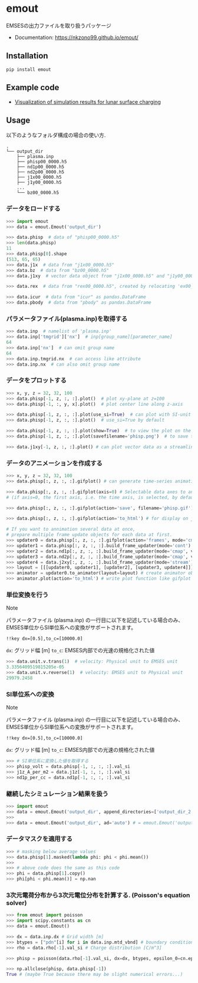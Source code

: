 # emout
EMSESの出力ファイルを取り扱うパッケージ

* Documentation: https://nkzono99.github.io/emout/

## Installation
```
pip install emout
```

## Example code

-  [Visualization of simulation results for lunar surface charging](https://nbviewer.org/github/Nkzono99/examples/blob/main/examples/emout/example.ipynb)

## Usage
以下のようなフォルダ構成の場合の使い方.
```
.
└── output_dir
    ├── plasma.inp
    ├── phisp00_0000.h5
    ├── nd1p00_0000.h5
    ├── nd2p00_0000.h5
    ├── j1x00_0000.h5
    ├── j1y00_0000.h5
    ...
    └── bz00_0000.h5
```

### データをロードする
``` python
>>> import emout
>>> data = emout.Emout('output_dir')

>>> data.phisp  # data of "phisp00_0000.h5"
>>> len(data.phisp)
11
>>> data.phisp[0].shape
(513, 65, 65)
>>> data.j1x  # data from "j1x00_0000.h5"
>>> data.bz  # data from "bz00_0000.h5"
>>> data.j1xy  # vector data object from "j1x00_0000.h5" and "j1y00_0000.h5"

>>> data.rex  # data from "rex00_0000.h5", created by relocating 'ex00_0000.h5'

>>> data.icur  # data from "icur" as pandas.DataFrame
>>> data.pbody  # data from "pbody" as pandas.DataFrame
```

### パラメータファイル(plasma.inp)を取得する
```python
>>> data.inp  # namelist of 'plasma.inp'
>>> data.inp['tmgrid']['nx']  # inp[group_name][parameter_name]
64
>>> data.inp['nx']  # can omit group name
64
>>> data.inp.tmgrid.nx  # can access like attribute
>>> data.inp.nx  # can also omit group name
```

### データをプロットする
```python
>>> x, y, z = 32, 32, 100
>>> data.phisp[-1, z, :, :].plot()  # plot xy-plane at z=100
>>> data.phisp[-1, :, y, x].plot()  # plot center line along z-axis

>>> data.phisp[-1, z, :, :].plot(use_si=True)  # can plot with SI-unit (such as x[m], y[m], phisp[V])
>>> data.phisp[-1, z, :, :].plot()  # use_si=True by default

>>> data.phisp[-1, z, :, :].plot(show=True)  # to view the plot on the fly (same as matplotlib.pyplot.show())
>>> data.phisp[-1, z, :, :].plot(savefilename='phisp.png')  # to save to the file

>>> data.j1xy[-1, z, :, :].plot() # can plot vector data as a streamline
```

### データのアニメーションを作成する
```python
>>> x, y, z = 32, 32, 100
>>> data.phisp[:, z, :, :].gifplot() # can generate time-series animation

>>> data.phisp[:, z, :, :].gifplot(axis=0) # Selectable data axes to animate
# (if axis=0, the first axis, i.e. the time axis, is selected, by default axis=0)

>>> data.phisp[:, z, :, :].gifplot(action='save', filename='phisp.gif') # for save on a file

>>> data.phisp[:, z, :, :].gifplot(action='to_html') # for display on jupyter

# If you want to annimation several data at once,
# prepare multiple frame update objects for each data at first.
>>> updater0 = data.phisp[:, z, :, :].gifplot(action='frames', mode='cmap')
>>> updater1 = data.phisp[:, z, :, :].build_frame_updater(mode='cont') # == gifplot(action='frames', mode='cont')
>>> updater2 = data.nd1p[:, z, :, :].build_frame_updater(mode='cmap', vmin=1e-3, vmax=20, norm='log')
>>> updater3 = data.nd2p[:, z, :, :].build_frame_updater(mode='cmap', vmin=1e-3, vmax=20, norm='log')
>>> updater4 = data.j2xy[:, z, :, :].build_frame_updater(mode='stream')
>>> layout = [[[updater0, updater1], [updater2], [updater3, updater4]]]
>>> animator = updater0.to_animator(layout=layout) # create animator object from frame object (phisp: cmap+cont, nd1p: cmap, nd2p: cmap+current-stream)
>>> animator.plot(action='to_html') # write plot function like gifplot 
```

### 単位変換を行う
> [!NOTE]
> パラメータファイル (plasma.inp) の一行目に以下を記述している場合のみ、EMSES単位からSI単位系への変換がサポートされます。
> 
> ```
> !!key dx=[0.5],to_c=[10000.0]
> ```
> 
> ```dx```: グリッド幅 [m]
> ```to_c```: EMSES内部での光速の規格化された値

``` python
>>> data.unit.v.trans(1)  # velocity: Physical unit to EMSES unit
3.3356409519815205e-05
>>> data.unit.v.reverse(1)  # velocity: EMSES unit to Physical unit
29979.2458
```

### SI単位系への変換
> [!NOTE]
> パラメータファイル (plasma.inp) の一行目に以下を記述している場合のみ、EMSES単位からSI単位系への変換がサポートされます。
> 
> ```
> !!key dx=[0.5],to_c=[10000.0]
> ```
> 
> ```dx```: グリッド幅 [m]
> ```to_c```: EMSES内部での光速の規格化された値

``` python
>>> # SI単位系に変換した値を取得する
>>> phisp_volt = data.phisp[-1, :, :, :].val_si
>>> j1z_A_per_m2 = data.j1z[-1, :, :, :].val_si
>>> nd1p_per_cc = data.nd1p[-1, :, :, :].val_si
```

### 継続したシミュレーション結果を扱う
``` python
>>> import emout
>>> data = emout.Emout('output_dir', append_directories=['output_dir_2', 'output_dir_3'])
>>>
>>> data = emout.Emout('output_dir', ad='auto') # = emout.Emout('output_dir', append_directories=['output_dir_2', 'output_dir_3'])
```

### データマスクを適用する
``` python
>>> # masking below average values
>>> data.phisp[1].masked(lambda phi: phi < phi.mean())
>>>
>>> # above code does the same as this code
>>> phi = data.phisp[1].copy()
>>> phi[phi < phi.mean()] = np.nan
```

### 3次元電荷分布から3次元電位分布を計算する. (Poisson's equation solver)
``` python
>>> from emout import poisson
>>> import scipy.constants as cn
>>> data = emout.Emout()

>>> dx = data.inp.dx # Grid width [m]
>>> btypes = ["pdn"[i] for i in data.inp.mtd_vbnd] # boundary conditions
>>> rho = data.rho[-1].val_si # Charge distribution [C/m^3]

>>> phisp = poisson(data.rho[-1].val_si, dx=dx, btypes, epsilon_0=cn.epsilon_0)

>>> np.allclose(phisp, data.phisp[-1])
True # (maybe True because there may be slight numerical errors...)
```
